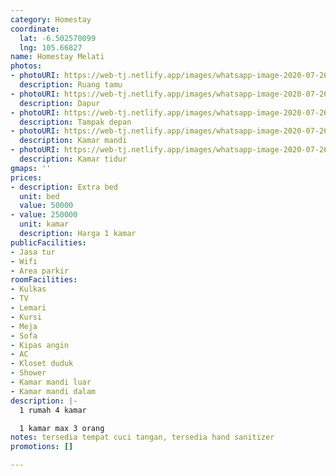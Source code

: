 ```yaml
---
category: Homestay
coordinate:
  lat: -6.502570099
  lng: 105.66827
name: Homestay Melati
photos:
- photoURI: https://web-tj.netlify.app/images/whatsapp-image-2020-07-26-at-14-40-24-1.jpeg
  description: Ruang tamu
- photoURI: https://web-tj.netlify.app/images/whatsapp-image-2020-07-26-at-14-40-23-1.jpeg
  description: Dapur
- photoURI: https://web-tj.netlify.app/images/whatsapp-image-2020-07-26-at-14-40-25.jpeg
  description: Tampak depan
- photoURI: https://web-tj.netlify.app/images/whatsapp-image-2020-07-26-at-14-40-19.jpeg
  description: Kamar mandi
- photoURI: https://web-tj.netlify.app/images/whatsapp-image-2020-07-26-at-14-40-20.jpeg
  description: Kamar tidur
gmaps: ''
prices:
- description: Extra bed
  unit: bed
  value: 50000
- value: 250000
  unit: kamar
  description: Harga 1 kamar
publicFacilities:
- Jasa tur
- Wifi
- Area parkir
roomFacilities:
- Kulkas
- TV
- Lemari
- Kursi
- Meja
- Sofa
- Kipas angin
- AC
- Kloset duduk
- Shower
- Kamar mandi luar
- Kamar mandi dalam
description: |-
  1 rumah 4 kamar

  1 kamar max 3 orang
notes: tersedia tempat cuci tangan, tersedia hand sanitizer
promotions: []

---
```

